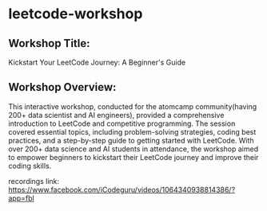 # leetcode-workshop
## Workshop Title: 
Kickstart Your LeetCode Journey: A Beginner's Guide

## Workshop Overview: 
This interactive workshop, conducted for the atomcamp community(having 200+ data scientist and AI engineers), provided a comprehensive introduction to LeetCode and competitive programming. The session covered essential topics, including problem-solving strategies, coding best practices, and a step-by-step guide to getting started with LeetCode. With over 200+ data science and AI students in attendance, the workshop aimed to empower beginners to kickstart their LeetCode journey and improve their coding skills.

recordings link: https://www.facebook.com/iCodeguru/videos/1064340938814386/?app=fbl
